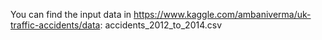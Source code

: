 You can find the input data in https://www.kaggle.com/ambaniverma/uk-traffic-accidents/data: accidents_2012_to_2014.csv
